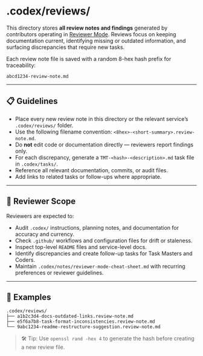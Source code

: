 
# .codex/reviews/

This directory stores **all review notes and findings** generated by contributors operating in [Reviewer Mode](../modes/REVIEWER.md). Reviews focus on keeping documentation current, identifying missing or outdated information, and surfacing discrepancies that require new tasks.

Each review note file is saved with a random 8-hex hash prefix for traceability:

```
abcd1234-review-note.md
```

---

## 📋 Guidelines

* Place every new review note in this directory or the relevant service’s `.codex/reviews/` folder.
* Use the following filename convention: `<8hex>-<short-summary>.review-note.md`.
* Do **not** edit code or documentation directly — reviewers report findings only.
* For each discrepancy, generate a `TMT-<hash>-<description>.md` task file in `.codex/tasks/`.
* Reference all relevant documentation, commits, or audit files.
* Add links to related tasks or follow-ups where appropriate.

---

## 🧠 Reviewer Scope

Reviewers are expected to:

* Audit `.codex/` instructions, planning notes, and documentation for accuracy and currency.
* Check `.github/` workflows and configuration files for drift or staleness.
* Inspect top-level `README` files and service-level docs.
* Identify discrepancies and create follow-up tasks for Task Masters and Coders.
* Maintain `.codex/notes/reviewer-mode-cheat-sheet.md` with recurring preferences or reviewer guidelines.

---

## 📂 Examples

```
.codex/reviews/
├── a1b2c3d4-docs-outdated-links.review-note.md
├── e5f6a7b8-task-format-inconsistencies.review-note.md
└── 9abc1234-readme-restructure-suggestion.review-note.md
```

> 🛠️ Tip: Use `openssl rand -hex 4` to generate the hash before creating a new review file.

